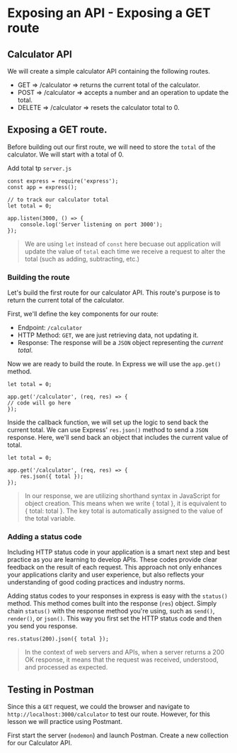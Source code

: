# Exposing an API - Exposing a GET route
## Calculator API
We will create a simple calculator API containing the following routes. 

- GET => /calculator => returns the current total of the calculator.
- POST => /calculator => accepts a number and an operation to update the total. 
- DELETE => /calculator => resets the calculator total to 0.

## Exposing a GET route. 
Before building out our first route, we will need to store the `total` of the calculator. We will start with a total of 0.

Add total tp `server.js`
```
const express = require('express');
const app = express();

// to track our calculator total
let total = 0;

app.listen(3000, () => {
    console.log('Server listening on port 3000');
});
```

> We are using `let` instead of `const` here becuase out application will update the value of `total` each time we receive a request to alter the total (such as adding, subtracting, etc.)

### Building the route
Let's build the first route for our calculator API. This route's purpose is to return the current total of the calculator. 

First, we'll define the key components for our route:
* Endpoint: `/calculator`
* HTTP Method: `GET`, we are just retrieving data, not updating it. 
* Response: The response will be a `JSON` object representing the *current total*.

Now we are ready to build the route. In Express we will use the `app.get()` method.
```
let total = 0;

app.get('/calculator', (req, res) => {
// code will go here
});
```

Inside the callback function, we will set up the logic to send back the current total. We can use Express' `res.json()` method to send a `JSON` response. Here, we'll send back an object that includes the current value of total. 
```
let total = 0;

app.get('/calculator', (req, res) => {
    res.json({ total });
});
```

> In our response, we are utilizing shorthand syntax in JavaScript for object creation. This means when we write { total }, it is equivalent to { total: total }. The key total is automatically assigned to the value of the total variable. 

### Adding a status code
Including HTTP status code in your application is a smart next step and best practice as you are learning to develop APIs. These codes provide clear feedback on the result of each request. This approach not only enhances your applications clarity and user experience, but also reflects your understanding of good coding practices and industry norms. 

Adding status codes to your responses in express is easy with the `status()` method. This method comes built into the response (`res`) object. Simply chain `status()` with the response method you're using, such as `send()`, `render()`, or `json()`. This way you first set the HTTP status code and then you send you response.

`res.status(200).json({ total });`

> In the context of web servers and APIs, when a server returns a 200 OK response, it means that the request was received, understood, and processed as expected. 

## Testing in Postman
Since this a `GET` request, we could the browser and navigate to `http://localhost:3000/calculator` to test our route. However, for this lesson we will practice using Postmant.

First start the server (`nodemon`) and launch Postman. 
Create a new collection for our Calculator API. 